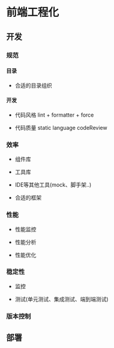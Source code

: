 # 前端工程化


## 开发

### 规范

#### 目录

* 合适的目录组织

#### 开发

* 代码风格 lint + formatter + force 

* 代码质量 static language  codeReview

### 效率

* 组件库

* 工具库

* IDE等其他工具(mock、脚手架..)

* 合适的框架

### 性能

* 性能监控

* 性能分析

* 性能优化


### 稳定性

* 监控

* 测试(单元测试、集成测试、端到端测试)

### 版本控制


## 部署


























































































































































































































































































































































































































































































































































































































































































































































































































































































































































































































































































































































































































































































































































































































































































































































































































































































































































































































































































































































































































































































































































































































































































































































































































































































































































































































































































































































































































































































































































































































































































































































































































































































































































































































































































































































































































































































































































































































































































































































































































































































































































































































































































































































































































































































































































































































































































































































































































































































































































































































































































































































































































































































































































































































































































































































































































































































































































































































































































































































































































































































































































































































































































































































































































































































































































































































































































































































































































































































































































































































































































































































































































































































































































































































































































































































































































































































































































































































































































































































































































































































































































































































































































































































































































































































































































































































































































































































































































































































































































































































































































































































































































































































































































































































































































































































































































































































































































































































































































































































































































































































































































































































































































































































































































































































































































































































































































































































































































































































































































































































































































































































































































































































































































































































































































































































































































































































































































































































































































































































































































































































































































































































































































































































































































































































































































































































































































































































































































































































































































































































































































































































































































































































































































































































































































































































































































































































































































































































































































































































































































































































































































































































































































































































































































































































































































































































































































































































































































































































































































































































































































































































































































































































































































































































































































































































































































































































































































































































































































































































































































































































































































































































































































































































































































































































































































































































































































































































































































































































































































































































































































































































































































































































































































































































































































































































































































































































































































































































































































































































































































































































































































































































































































































































































































































































































































































































































































































































































































































































































































































































































































































































































































































































































































































































































































































































































































































































































































































































































































































































































































































































































































































































































































































































































































































































































































































































































































































































































































































































































































































































































































































































































































































































































































































































































































































































































